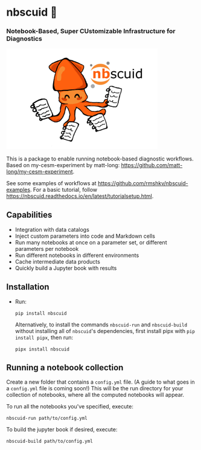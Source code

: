# nbscuid 🦑
### Notebook-Based, Super CUstomizable Infrastructure for Diagnostics

<img title="logo" alt="logo" src="docs/nbscuid_logo.png" width = 400px>


This is a package to enable running notebook-based diagnostic workflows. Based on my-cesm-experiment by matt-long: https://github.com/matt-long/my-cesm-experiment. 

See some examples of workflows at https://github.com/rmshkv/nbscuid-examples. For a basic tutorial, follow https://nbscuid.readthedocs.io/en/latest/tutorialsetup.html.

## Capabilities

- Integration with data catalogs
- Inject custom parameters into code and Markdown cells
- Run many notebooks at once on a parameter set, or different parameters per notebook
- Run different notebooks in different environments
- Cache intermediate data products
- Quickly build a Jupyter book with results


## Installation

- Run:
    ```
    pip install nbscuid
    ```
    
    Alternatively, to install the commands `nbscuid-run` and `nbscuid-build` without installing all of `nbscuid`'s dependencies, first install pipx with `pip install pipx`, then run:
    ```
    pipx install nbscuid
    ```
    

## Running a notebook collection

Create a new folder that contains a `config.yml` file. (A guide to what goes in a `config.yml` file is coming soon!) This will be the run directory for your collection of notebooks, where all the computed notebooks will appear.

To run all the notebooks you've specified, execute:

```
nbscuid-run path/to/config.yml
```


To build the jupyter book if desired, execute:

```
nbscuid-build path/to/config.yml
```



